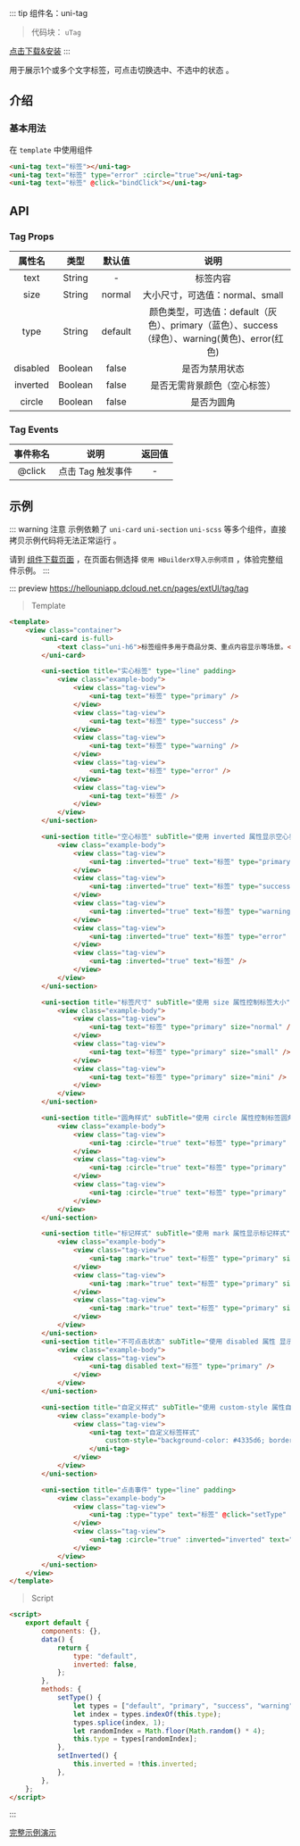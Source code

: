 
::: tip 组件名：uni-tag
> 代码块： `uTag`

[点击下载&安装](https://ext.dcloud.net.cn/plugin?name=uni-tag)
:::

用于展示1个或多个文字标签，可点击切换选中、不选中的状态 。

## 介绍
### 基本用法

在 ``template`` 中使用组件
```html
<uni-tag text="标签"></uni-tag>
<uni-tag text="标签" type="error" :circle="true"></uni-tag>
<uni-tag text="标签" @click="bindClick"></uni-tag>
```

## API

### Tag Props

|属性名		|类型		|默认值	|说明																											|
|:-:			|:-:		|:-:		|:-:																											|
|text			|String	|-			|标签内容																										|
|size			|String	|normal	|大小尺寸，可选值：normal、small																				|
|type			|String	|default|颜色类型，可选值：default（灰色）、primary（蓝色）、success（绿色）、warning(黄色)、error(红色)|
|disabled	|Boolean|false	|是否为禁用状态																									|
|inverted	|Boolean|false	|是否无需背景颜色（空心标签）																					|
|circle		|Boolean|false	|是否为圆角																										|


### Tag Events

|事件称名		|说明							|返回值	|
|:-:			|:-:							|:-:	|
|@click		|点击 Tag 触发事件	|-		|



## 示例
::: warning 注意
示例依赖了 `uni-card` `uni-section` `uni-scss` 等多个组件，直接拷贝示例代码将无法正常运行 。

请到 [组件下载页面](https://ext.dcloud.net.cn/plugin?name=uni-tag) ，在页面右侧选择 `使用 HBuilderX导入示例项目` ，体验完整组件示例。
:::

::: preview https://hellouniapp.dcloud.net.cn/pages/extUI/tag/tag
> Template
``` html
<template>
	<view class="container">
		<uni-card is-full>
			<text class="uni-h6">标签组件多用于商品分类、重点内容显示等场景。</text>
		</uni-card>

		<uni-section title="实心标签" type="line" padding>
			<view class="example-body">
				<view class="tag-view">
					<uni-tag text="标签" type="primary" />
				</view>
				<view class="tag-view">
					<uni-tag text="标签" type="success" />
				</view>
				<view class="tag-view">
					<uni-tag text="标签" type="warning" />
				</view>
				<view class="tag-view">
					<uni-tag text="标签" type="error" />
				</view>
				<view class="tag-view">
					<uni-tag text="标签" />
				</view>
			</view>
		</uni-section>

		<uni-section title="空心标签" subTitle="使用 inverted 属性显示空心表签" type="line" padding>
			<view class="example-body">
				<view class="tag-view">
					<uni-tag :inverted="true" text="标签" type="primary" />
				</view>
				<view class="tag-view">
					<uni-tag :inverted="true" text="标签" type="success" />
				</view>
				<view class="tag-view">
					<uni-tag :inverted="true" text="标签" type="warning" />
				</view>
				<view class="tag-view">
					<uni-tag :inverted="true" text="标签" type="error" />
				</view>
				<view class="tag-view">
					<uni-tag :inverted="true" text="标签" />
				</view>
			</view>
		</uni-section>

		<uni-section title="标签尺寸" subTitle="使用 size 属性控制标签大小" type="line" padding>
			<view class="example-body">
				<view class="tag-view">
					<uni-tag text="标签" type="primary" size="normal" />
				</view>
				<view class="tag-view">
					<uni-tag text="标签" type="primary" size="small" />
				</view>
				<view class="tag-view">
					<uni-tag text="标签" type="primary" size="mini" />
				</view>
			</view>
		</uni-section>

		<uni-section title="圆角样式" subTitle="使用 circle 属性控制标签圆角" type="line" padding>
			<view class="example-body">
				<view class="tag-view">
					<uni-tag :circle="true" text="标签" type="primary" />
				</view>
				<view class="tag-view">
					<uni-tag :circle="true" text="标签" type="primary" size="small" />
				</view>
				<view class="tag-view">
					<uni-tag :circle="true" text="标签" type="primary" size="mini" />
				</view>
			</view>
		</uni-section>

		<uni-section title="标记样式" subTitle="使用 mark 属性显示标记样式" type="line" padding>
			<view class="example-body">
				<view class="tag-view">
					<uni-tag :mark="true" text="标签" type="primary" size="default" />
				</view>
				<view class="tag-view">
					<uni-tag :mark="true" text="标签" type="primary" size="small" />
				</view>
				<view class="tag-view">
					<uni-tag :mark="true" text="标签" type="primary" size="mini" />
				</view>
			</view>
		</uni-section>
		<uni-section title="不可点击状态" subTitle="使用 disabled 属性 显示禁用样式" type="line" padding>
			<view class="example-body">
				<view class="tag-view">
					<uni-tag disabled text="标签" type="primary" />
				</view>
			</view>
		</uni-section>

		<uni-section title="自定义样式" subTitle="使用 custom-style 属性自定义样式" type="line" padding>
			<view class="example-body">
				<view class="tag-view">
					<uni-tag text="自定义标签样式"
						custom-style="background-color: #4335d6; border-color: #4335d6; color: #fff;">
					</uni-tag>
				</view>
			</view>
		</uni-section>

		<uni-section title="点击事件" type="line" padding>
			<view class="example-body">
				<view class="tag-view">
					<uni-tag :type="type" text="标签" @click="setType" />
				</view>
				<view class="tag-view">
					<uni-tag :circle="true" :inverted="inverted" text="标签" type="primary" @click="setInverted" />
				</view>
			</view>
		</uni-section>
	</view>
</template>
```
> Script

```html
<script>
	export default {
		components: {},
		data() {
			return {
				type: "default",
				inverted: false,
			};
		},
		methods: {
			setType() {
				let types = ["default", "primary", "success", "warning", "error"];
				let index = types.indexOf(this.type);
				types.splice(index, 1);
				let randomIndex = Math.floor(Math.random() * 4);
				this.type = types[randomIndex];
			},
			setInverted() {
				this.inverted = !this.inverted;
			},
		},
	};
</script>

```
:::

[完整示例演示](https://hellouniapp.dcloud.net.cn/pages/extUI/tag/tag)
